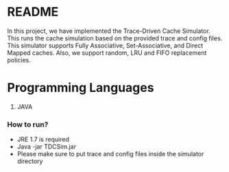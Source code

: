 # README #

In this project, we have implemented the Trace-Driven Cache Simulator. This runs the cache simulation based on the provided trace and config files. This simulator supports Fully Associative, Set-Associative, and Direct Mapped caches. Also, we support random, LRU and FIFO replacement policies. 

# Programming Languages #

1. JAVA

### How to run? ###

* JRE 1.7 is required
* Java -jar TDCSim.jar
* Please make sure to put trace and config files inside the simulator directory